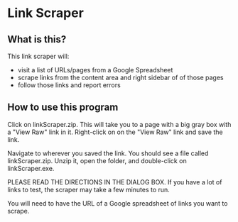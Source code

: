 Link Scraper
============

What is this?
-------------------
This link scraper will:
- visit a list of URLs/pages from a Google Spreadsheet
- scrape links from the content area and right sidebar of of those pages
- follow those links and report errors

How to use this program
----------------------------------
Click on linkScraper.zip. This will take you to a page with a big gray box with a "View Raw" link in it. Right-click on on the "View Raw" link and save the link.

Navigate to wherever you saved the link. You should see a file called linkScraper.zip. Unzip it, open the folder, and double-click on linkScraper.exe.

PLEASE READ THE DIRECTIONS IN THE DIALOG BOX. If you have a lot of links to test, the scraper may take a few minutes to run.

You will need to have the URL of a Google spreadsheet of links you want to scrape.
